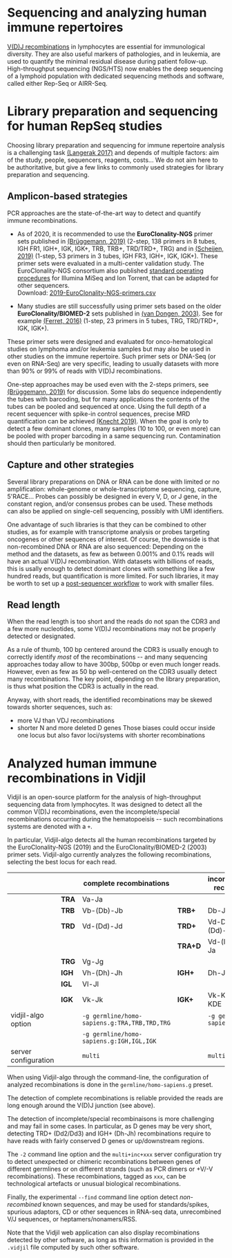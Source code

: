 # Sequencing and analyzing human immune repertoires

[V(D)J recombinations](http://en.wikipedia.org/wiki/V\(D\)J_recombination) in lymphocytes are essential for immunological diversity.
They are also useful markers of pathologies, and in leukemia, are used to quantify the minimal residual disease during patient follow-up.
High-throughput sequencing (NGS/HTS) now
enables the deep sequencing of a lymphoid population with dedicated
sequencing methods and software, called either Rep-Seq or AIRR-Seq.

# Library preparation and sequencing for human RepSeq studies

Choosing library preparation and sequencing for immune repertoire analysis
is a challenging task [(Langerak 2017)](http://dx.doi.org/10.4049/jimmunol.1602050)
and depends of multiple factors: aim of the study, people, sequencers, reagents, costs...
We do not aim here to be authoritative,
but give a few links to commonly used strategies for library preparation and sequencing.

## Amplicon-based strategies

PCR approaches are the state-of-the-art way to detect
and quantify immune recombinations.

 - As of 2020, it is recommended to use the **EuroClonality-NGS** primer sets
   published in [(Brüggemann, 2019)](http://dx.doi.org/10.1038/s41375-019-0496-7)
   (2-step, 138 primers in 8 tubes, IGH FR1, IGH+, IGK, IGK+, TRB, TRB+, TRD/TRD+, TRG)
   and in [(Scheijen, 2019)](http://dx.doi.org/10.1038/s41375-019-0508-7)
   (1-step, 53 primers in 3 tubes, IGH FR3, IGH+, IGK, IGK+).
   These primer sets were evaluated in a multi-center validation study.
   The EuroClonality-NGS consortium also published
   [standard operating procedures](http://www.euroclonality.org/protocols)
   for Illumina MiSeq and Ion Torrent, that can be adapted for other sequencers.
   <br />
   Download: [2019-EuroClonality-NGS-primers.csv](http://www.vidjil.org/data/2019-EuroClonality-NGS-primers.csv)

 - Many studies are still successfully using primer sets based on
   the older **EuroClonality/BIOMED-2** sets
   published in [(van Dongen, 2003)](http://dx.doi.org/10.1038/sj.leu.2403202).
   See for example [(Ferret, 2016)](http://dx.doi.org/10.1111/bjh.13981)
   (1-step, 23 primers in 5 tubes, TRG, TRD/TRD+, IGK, IGK+).

These primer sets were designed and evaluated for onco-hematological studies on lymphoma and/or leukemia samples
but may also be used in other studies on the immune repertoire.
Such primer sets or DNA-Seq (or even on RNA-Seq) are very specific,
leading to usually datasets with more than 90% or 99% of reads with V(D)J recombinations.

One-step approaches may be used even with the 2-steps primers,
see [(Brüggemann, 2019)](http://dx.doi.org/10.1038/s41375-019-0496-7) for discussion.
Some labs do sequence independently the tubes with barcoding,
but for many applications the contents of the tubes can be pooled and sequenced at once.
Using the full depth of a recent sequencer with spike-in control sequences,
precise MRD quantification can be achieved [(Knecht 2019)](http://dx.doi.org/10.1038/s41375-019-0499-4).
When the goal is only to detect a few dominant clones,
many samples (10 to 100, or even more)
can be pooled with proper barcoding in a same sequencing run.
Contamination should then particularly be monitored.

## Capture and other strategies

Several library preparations on DNA or RNA can be done with limited or no amplification:
whole-genome or whole-transcriptome sequencing, capture, 5'RACE...
Probes can possibly be designed in every V, D, or J gene, in the constant region, and/or
consensus probes can be used.
These methods can also be applied on single-cell sequencing, possibly with UMI identifiers.

One advantage of such libraries is that they can be combined to other studies,
as for example with transcriptome analysis
or probes targeting oncogenes or other sequences of interest.
Of course, the downside is that non-recombined DNA or RNA are also sequenced:
Depending on the method and the datasets,
as few as between 0.001% and 0.1% reads will have an actual V(D)J recombination.
With datasets with billions of reads,
this is usally enough to detect  dominant clones
with something like a few hundred reads,
but quantification is more limited.
For such libraries, it may be worth to set up a [post-sequencer workflow](http://www.vidjil.org/doc/workflow/)
to work with smaller files.

## Read length

When the read length is too short and the reads do not span the CDR3 and a few more nucleotides,
some V(D)J recombinations may not be properly detected or designated.

As a rule of thumb, 100 bp centered around the CDR3 is usually enough to correctly identify *most* of the recombinations
-- and many sequencing approaches today allow to have 300bp, 500bp or even much longer reads.
However, even as few as 50 bp well-centered on the CDR3 usually detect many recombinations.
The key point, depending on the library preparation, is thus what position the CDR3 is actually in the read.

Anyway, with short reads, the identified recombinations may be skewed towards shorter sequences, such as:

 - more VJ than VDJ recombinations
 - shorter N and more deleted D genes
Those biases could occur inside one locus but also favor loci/systems with shorter recombinations


# Analyzed human immune recombinations in Vidjil

Vidjil is an open-source platform for the analysis of high-throughput sequencing data from lymphocytes.
It was designed to detect all the common V(D)J recombinations,
even the incomplete/special recombinations occurring during the hematopoeisis
-- such recombinations systems are denoted with a `+`.

In particular, Vidjil-algo detects all the human recombinations
targeted by the EuroClonality-NGS (2019) and the EuroClonality/BIOMED-2 (2003) primer sets.
Vidjil-algo currently analyzes the following recombinations,
selecting the best locus for each read.

|                      |         | complete recombinations                        |           | incomplete/special recombinations |
| -------------------- | ------- | ---------------------------------------------- | --------- | --------------------------------- |
|                      | **TRA** | Va-Ja                                          |           |                                   |
|                      | **TRB** | Vb-(Db)-Jb                                     | **TRB+**  | Db-Jb                             |
|                      | **TRD** | Vd-(Dd)-Jd                                     | **TRD+**  | Vd-Dd3, Dd2-(Dd)-Jd, Dd2-Dd3      |
|                      |         |                                                | **TRA+D** | Vd-(Dd)-Ja, Dd-Ja                 |
|                      | **TRG** | Vg-Jg                                          |           |                                   |
|                      | **IGH** | Vh-(Dh)-Jh                                     | **IGH+**  | Dh-Jh                             |
|                      | **IGL** | Vl-Jl                                          |           |                                   |
|                      | **IGK** | Vk-Jk                                          | **IGK+**  | Vk-KDE, INTRON-KDE                |
| vidjil-algo option   |         | `-g germline/homo-sapiens.g:TRA,TRB,TRD,TRG`   |           | `-g germline/homo-sapiens.g`      |
|                      |         | `-g germline/homo-sapiens.g:IGH,IGL,IGK`       |           |                                   |
| server configuration |         | `multi`                                        |           | `multi+inc`                       |


When using Vidjil-algo through the command-line, the configuration of analyzed recombinations is done in the `germline/homo-sapiens.g` preset.

The detection of complete recombinations is reliable provided the reads
are long enough around the V(D)J junction (see above).

The detection of incomplete/special recombinaisons is more challenging and may fail in some cases.
In particular, as D genes may be very short, detecting TRD+ (Dd2/Dd3) and IGH+ (Dh-Jh) recombinations
require to have reads with fairly conserved D genes or up/downstream regions.

The `-2` command line option and the `multi+inc+xxx` server configuration try to
detect unexpected or chimeric recombinations between genes of different germlines or on different
strands (such as PCR dimers or +V/-V recombinations).
These recombinations, tagged as `xxx`, can be technological artefacts or unusual biological recombinations.

Finally, the experimental `--find` command line option detect *non-recombined* known sequences,
and may be used for
standards/spikes, spurious adaptors,
CD or other sequences in RNA-seq data,
unrecombined V/J sequences, or heptamers/nonamers/RSS.

Note that the Vidjil web application can also display recombinations detected by other software,
as long as this information is provided in the `.vidjil` file computed by such other software.
